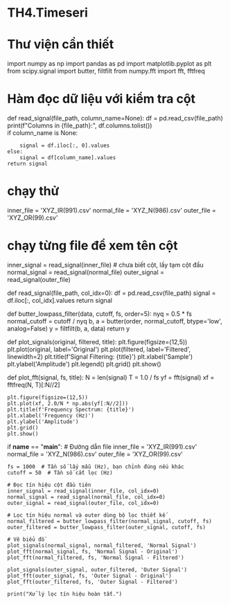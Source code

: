 # TH4.Timeseri
# Thư viện cần thiết
import numpy as np
import pandas as pd
import matplotlib.pyplot as plt
from scipy.signal import butter, filtfilt
from numpy.fft import fft, fftfreq

# Hàm đọc dữ liệu với kiểm tra cột
def read_signal(file_path, column_name=None):
    df = pd.read_csv(file_path)
    print(f"Columns in {file_path}:", df.columns.tolist())  
    if column_name is None:
      
        signal = df.iloc[:, 0].values
    else:
        signal = df[column_name].values
    return signal

# chạy thử
inner_file = 'XYZ_IR(991).csv'
normal_file = 'XYZ_N(986).csv'
outer_file = 'XYZ_OR(99).csv'

# chạy từng file để xem tên cột 
inner_signal = read_signal(inner_file)    # chưa biết cột, lấy tạm cột đầu
normal_signal = read_signal(normal_file)
outer_signal = read_signal(outer_file)

def read_signal(file_path, col_idx=0):
    df = pd.read_csv(file_path)
    signal = df.iloc[:, col_idx].values
    return signal

def butter_lowpass_filter(data, cutoff, fs, order=5):
    nyq = 0.5 * fs
    normal_cutoff = cutoff / nyq
    b, a = butter(order, normal_cutoff, btype='low', analog=False)
    y = filtfilt(b, a, data)
    return y

def plot_signals(original, filtered, title):
    plt.figure(figsize=(12,5))
    plt.plot(original, label='Original')
    plt.plot(filtered, label='Filtered', linewidth=2)
    plt.title(f'Signal Filtering: {title}')
    plt.xlabel('Sample')
    plt.ylabel('Amplitude')
    plt.legend()
    plt.grid()
    plt.show()

def plot_fft(signal, fs, title):
    N = len(signal)
    T = 1.0 / fs
    yf = fft(signal)
    xf = fftfreq(N, T)[:N//2]

    plt.figure(figsize=(12,5))
    plt.plot(xf, 2.0/N * np.abs(yf[:N//2]))
    plt.title(f'Frequency Spectrum: {title}')
    plt.xlabel('Frequency (Hz)')
    plt.ylabel('Amplitude')
    plt.grid()
    plt.show()

if __name__ == "__main__":
    # Đường dẫn file
    inner_file = 'XYZ_IR(991).csv'
    normal_file = 'XYZ_N(986).csv'
    outer_file = 'XYZ_OR(99).csv'

    fs = 1000  # Tần số lấy mẫu (Hz), bạn chỉnh đúng nếu khác
    cutoff = 50  # Tần số cắt lọc (Hz)

    # Đọc tín hiệu cột đầu tiên
    inner_signal = read_signal(inner_file, col_idx=0)
    normal_signal = read_signal(normal_file, col_idx=0)
    outer_signal = read_signal(outer_file, col_idx=0)

    # Lọc tín hiệu normal và outer dùng bộ lọc thiết kế
    normal_filtered = butter_lowpass_filter(normal_signal, cutoff, fs)
    outer_filtered = butter_lowpass_filter(outer_signal, cutoff, fs)

    # Vẽ biểu đồ
    plot_signals(normal_signal, normal_filtered, 'Normal Signal')
    plot_fft(normal_signal, fs, 'Normal Signal - Original')
    plot_fft(normal_filtered, fs, 'Normal Signal - Filtered')

    plot_signals(outer_signal, outer_filtered, 'Outer Signal')
    plot_fft(outer_signal, fs, 'Outer Signal - Original')
    plot_fft(outer_filtered, fs, 'Outer Signal - Filtered')

    print("Xử lý lọc tín hiệu hoàn tất.")
